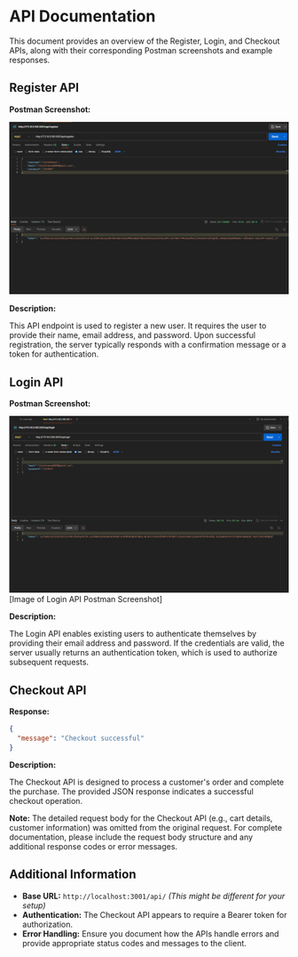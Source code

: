 # API Documentation

This document provides an overview of the Register, Login, and Checkout APIs, along with their corresponding Postman screenshots and example responses.

## Register API

**Postman Screenshot:**

![img_2.png](img_2.png)

**Description:**

This API endpoint is used to register a new user. It requires the user to provide their name, email address, and password. Upon successful registration, the server typically responds with a confirmation message or a token for authentication.

## Login API

**Postman Screenshot:**

![img_3.png](img_3.png)[Image of Login API Postman Screenshot]

**Description:**

The Login API enables existing users to authenticate themselves by providing their email address and password. If the credentials are valid, the server usually returns an authentication token, which is used to authorize subsequent requests.

## Checkout API


**Response:**

```json
{
  "message": "Checkout successful"
}
```

**Description:**

The Checkout API is designed to process a customer's order and complete the purchase. The provided JSON response indicates a successful checkout operation.

**Note:** The detailed request body for the Checkout API (e.g., cart details, customer information) was omitted from the original request. For complete documentation, please include the request body structure and any additional response codes or error messages.

## Additional Information

* **Base URL:** `http://localhost:3001/api/` _(This might be different for your setup)_
* **Authentication:** The Checkout API appears to require a Bearer token for authorization.
* **Error Handling:** Ensure you document how the APIs handle errors and provide appropriate status codes and messages to the client.

